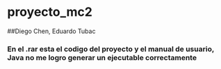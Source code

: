 # proyecto_mc2
##Diego Chen, Eduardo Tubac
### En el .rar esta el codigo del proyecto y el manual de usuario, Java no me logro generar un ejecutable correctamente
